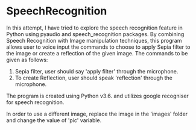 # SpeechRecognition
In this attempt, I have tried to explore the speech recognition feature in Python using pyaudio and speech_recognition packages. 
By combining Speech Recognition with Image manipulation techniques, this program allows user to voice input the commands to choose to apply Sepia filter to the image or create a reflection of the given image.
The commands to be given as follows:
1) Sepia filter, user should say 'apply filter' through the microphone.
2) To create Reflection, user should speak 'reflection' through the microphone.

The program is created using Python v3.6. and utilizes google recogniser for speech recognition.

In order to use a different image, replace the image in the 'images' folder and change the value of 'pic' variable.
